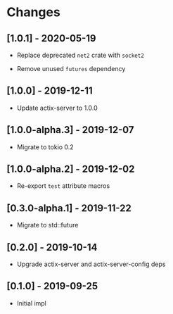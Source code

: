 # Changes

## [1.0.1] - 2020-05-19

* Replace deprecated `net2` crate with `socket2`

* Remove unused `futures` dependency

## [1.0.0] - 2019-12-11

* Update actix-server to 1.0.0

## [1.0.0-alpha.3] - 2019-12-07

* Migrate to tokio 0.2

## [1.0.0-alpha.2] - 2019-12-02

* Re-export `test` attribute macros


## [0.3.0-alpha.1] - 2019-11-22

* Migrate to std::future

## [0.2.0] - 2019-10-14

* Upgrade actix-server and actix-server-config deps


## [0.1.0] - 2019-09-25

* Initial impl
